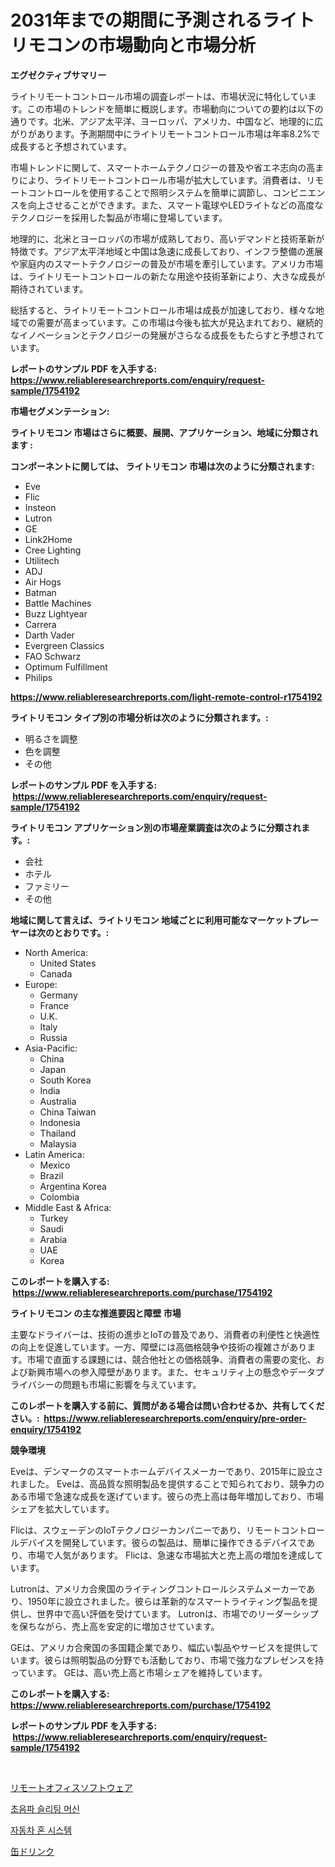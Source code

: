 <p><h1>2031年までの期間に予測されるライトリモコンの市場動向と市場分析</h1></p><p><strong>エグゼクティブサマリー</strong></p>
<p><p>ライトリモートコントロール市場の調査レポートは、市場状況に特化しています。この市場のトレンドを簡単に概説します。市場動向についての要約は以下の通りです。北米、アジア太平洋、ヨーロッパ、アメリカ、中国など、地理的に広がりがあります。予測期間中にライトリモートコントロール市場は年率8.2%で成長すると予想されています。</p><p>市場トレンドに関して、スマートホームテクノロジーの普及や省エネ志向の高まりにより、ライトリモートコントロール市場が拡大しています。消費者は、リモートコントロールを使用することで照明システムを簡単に調節し、コンビニエンスを向上させることができます。また、スマート電球やLEDライトなどの高度なテクノロジーを採用した製品が市場に登場しています。</p><p>地理的に、北米とヨーロッパの市場が成熟しており、高いデマンドと技術革新が特徴です。アジア太平洋地域と中国は急速に成長しており、インフラ整備の進展や家庭内のスマートテクノロジーの普及が市場を牽引しています。アメリカ市場は、ライトリモートコントロールの新たな用途や技術革新により、大きな成長が期待されています。</p><p>総括すると、ライトリモートコントロール市場は成長が加速しており、様々な地域での需要が高まっています。この市場は今後も拡大が見込まれており、継続的なイノベーションとテクノロジーの発展がさらなる成長をもたらすと予想されています。</p></p>
<p><strong>レポートのサンプル PDF を入手する: <a href="https://www.reliableresearchreports.com/enquiry/request-sample/1754192">https://www.reliableresearchreports.com/enquiry/request-sample/1754192</a></strong></p>
<p><strong>市場セグメンテーション:</strong></p>
<p><strong> ライトリモコン 市場はさらに概要、展開、アプリケーション、地域に分類されます :</strong></p>
<p><strong>コンポーネントに関しては、 ライトリモコン 市場は次のように分類されます: &nbsp;</strong></p>
<p><ul><li>Eve</li><li>Flic</li><li>Insteon</li><li>Lutron</li><li>GE</li><li>Link2Home</li><li>Cree Lighting</li><li>Utilitech</li><li>ADJ</li><li>Air Hogs</li><li>Batman</li><li>Battle Machines</li><li>Buzz Lightyear</li><li>Carrera</li><li>Darth Vader</li><li>Evergreen Classics</li><li>FAO Schwarz</li><li>Optimum Fulfillment</li><li>Philips</li></ul></p>
<p><strong><a href="https://www.reliableresearchreports.com/light-remote-control-r1754192">https://www.reliableresearchreports.com/light-remote-control-r1754192</a></strong></p>
<p><strong> ライトリモコン タイプ別の市場分析は次のように分類されます。:</strong></p>
<p><ul><li>明るさを調整</li><li>色を調整</li><li>その他</li></ul></p>
<p><strong>レポートのサンプル PDF を入手する: &nbsp;<a href="https://www.reliableresearchreports.com/enquiry/request-sample/1754192">https://www.reliableresearchreports.com/enquiry/request-sample/1754192</a></strong></p>
<p><strong> ライトリモコン アプリケーション別の市場産業調査は次のように分類されます。:</strong></p>
<p><ul><li>会社</li><li>ホテル</li><li>ファミリー</li><li>その他</li></ul></p>
<p><strong>地域に関して言えば、ライトリモコン 地域ごとに利用可能なマーケットプレーヤーは次のとおりです。:</strong></p>
<p><ul>
    <li>
        North America:
        <ul>
            <li>United States</li>
            <li>Canada</li>
        </ul>
    </li>
    <li>
        Europe:
        <ul>
            <li>Germany</li>
            <li>France</li>
            <li>U.K.</li>
            <li>Italy</li>
            <li>Russia</li>
        </ul>
    </li>
    <li>
        Asia-Pacific:
        <ul>
            <li>China</li>
            <li>Japan</li>
            <li>South Korea</li>
            <li>India</li>
            <li>Australia</li>
            <li>China Taiwan</li>
            <li>Indonesia</li>
            <li>Thailand</li>
            <li>Malaysia</li>
        </ul>
    </li>
    <li>
        Latin America:
        <ul>
            <li>Mexico</li>
            <li>Brazil</li>
            <li>Argentina Korea</li>
            <li>Colombia</li>
        </ul>
    </li>
    <li>
        Middle East & Africa:
        <ul>
            <li>Turkey</li>
            <li>Saudi</li>
            <li>Arabia</li>
            <li>UAE</li>
            <li>Korea</li>
        </ul>
    </li>
    </ul></p>
<p><strong>このレポートを購入する: &nbsp;<a href="https://www.reliableresearchreports.com/purchase/1754192">https://www.reliableresearchreports.com/purchase/1754192</a></strong></p>
<p><strong>ライトリモコン の主な推進要因と障壁 市場</strong></p>
<p><p>主要なドライバーは、技術の進歩とIoTの普及であり、消費者の利便性と快適性の向上を促進しています。一方、障壁には高価格競争や技術の複雑さがあります。市場で直面する課題には、競合他社との価格競争、消費者の需要の変化、および新興市場への参入障壁があります。また、セキュリティ上の懸念やデータプライバシーの問題も市場に影響を与えています。</p></p>
<p><strong>このレポートを購入する前に、質問がある場合は問い合わせるか、共有してください。:&nbsp; <a href="https://www.reliableresearchreports.com/enquiry/pre-order-enquiry/1754192">https://www.reliableresearchreports.com/enquiry/pre-order-enquiry/1754192</a></strong></p>
<p><strong>競争環境</strong></p>
<p><p>Eveは、デンマークのスマートホームデバイスメーカーであり、2015年に設立されました。 Eveは、高品質な照明製品を提供することで知られており、競争力のある市場で急速な成長を遂げています。彼らの売上高は毎年増加しており、市場シェアを拡大しています。</p><p>Flicは、スウェーデンのIoTテクノロジーカンパニーであり、リモートコントロールデバイスを開発しています。彼らの製品は、簡単に操作できるデバイスであり、市場で人気があります。 Flicは、急速な市場拡大と売上高の増加を達成しています。</p><p>Lutronは、アメリカ合衆国のライティングコントロールシステムメーカーであり、1950年に設立されました。彼らは革新的なスマートライティング製品を提供し、世界中で高い評価を受けています。 Lutronは、市場でのリーダーシップを保ちながら、売上高を安定的に増加させています。</p><p>GEは、アメリカ合衆国の多国籍企業であり、幅広い製品やサービスを提供しています。彼らは照明製品の分野でも活動しており、市場で強力なプレゼンスを持っています。 GEは、高い売上高と市場シェアを維持しています。</p></p>
<p><strong>このレポートを購入する: &nbsp; <a href="https://www.reliableresearchreports.com/purchase/1754192">https://www.reliableresearchreports.com/purchase/1754192</a></strong></p>
<p><strong>レポートのサンプル PDF を入手する: &nbsp;<a href="https://www.reliableresearchreports.com/enquiry/request-sample/1754192">https://www.reliableresearchreports.com/enquiry/request-sample/1754192</a></strong><strong></strong></p>
<p>&nbsp;</p>
<p><p><a href="https://medium.com/@lauriank/%E3%83%AA%E3%83%A2%E3%83%BC%E3%83%88%E3%82%AA%E3%83%95%E3%82%A3%E3%82%B9%E3%82%BD%E3%83%95%E3%83%88%E3%82%A6%E3%82%A7%E3%82%A2%E5%B8%82%E5%A0%B4%E3%81%AE%E8%A6%8F%E6%A8%A1-cagr-%E3%83%88%E3%83%AC%E3%83%B3%E3%83%892024-2030-41d7ab166b36">リモートオフィスソフトウェア</a></p><p><a href="https://medium.com/@bennyuigleyjks/%EC%B4%88%EC%9D%8C%ED%8C%8C-%EC%8A%AC%EB%A6%AC%ED%8C%85-%EA%B8%B0%EA%B3%84-%EC%8B%9C%EC%9E%A5-%EA%B7%9C%EB%AA%A8-cagr-%ED%8A%B8%EB%A0%8C%EB%93%9C-2024-2030-886fab2eedf5">초음파 슬리팅 머신</a></p><p><a href="https://medium.com/@hulk678678/%EC%9E%90%EB%8F%99%EC%B0%A8-%EA%B2%BD%EC%A0%81-%EC%8B%9C%EC%8A%A4%ED%85%9C-%EC%8B%9C%EC%9E%A5-%EC%8B%9C%EC%9E%A5-cagr-%EC%8B%9C%EC%9E%A5-%EB%8F%99%ED%96%A5-%EB%B0%8F-%EC%84%B1%EC%9E%A5-%EC%A0%84%EB%9E%B5%EC%97%90-%EB%8C%80%ED%95%9C-%ED%86%B5%EC%B0%B0%EB%A0%A5-b37707d0608b">자동차 혼 시스템</a></p><p><a href="https://medium.com/@carolynsparkly/%E7%BC%B6%E5%85%A5%E3%82%8A%E9%A3%B2%E6%96%99%E5%B8%82%E5%A0%B4%E8%AA%BF%E6%9F%BB%E3%83%AC%E3%83%9D%E3%83%BC%E3%83%88-%E3%81%9D%E3%81%AE%E6%AD%B4%E5%8F%B2%E3%81%A82024%E5%B9%B4%E3%81%8B%E3%82%892031%E5%B9%B4%E3%81%BE%E3%81%A7%E3%81%AE%E4%BA%88%E6%B8%AC-93210d856383">缶ドリンク</a></p></p>